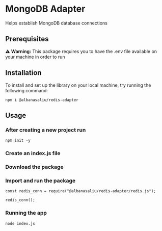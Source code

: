 # MongoDB Adapter

Helps establish MongoDB database connections

## Prerequisites

:warning: **Warning:** This package requires you to have the .env file available on your machine in order to run

## Installation

To install and set up the library on your local machine, try running the following command:

`npm i @albanasaliu/redis-adapter`

## Usage

### After creating a new project run

`npm init -y`

### Create an index.js file

### Download the package

### Import and run the package

```
const redis_conn = require("@albanasaliu/redis-adapter/redis.js");

redis_conn();
```

### Running the app

`node index.js`